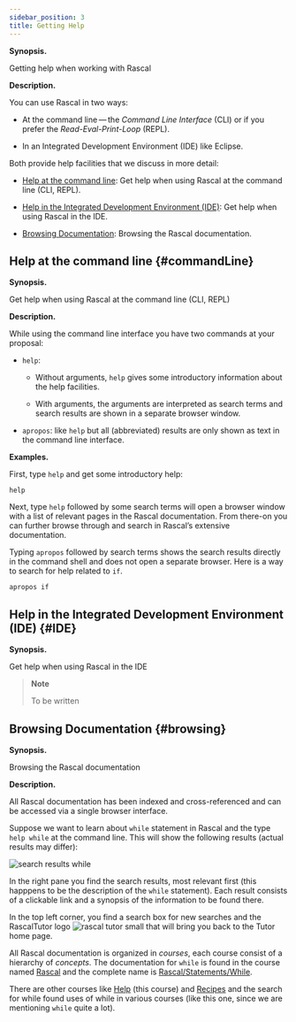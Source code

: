```yaml
---
sidebar_position: 3
title: Getting Help
---
```


**Synopsis.**

Getting help when working with Rascal

**Description.**

You can use Rascal in two ways:

  - At the command line — the *Command Line Interface* (CLI) or if you prefer the *Read-Eval-Print-Loop* (REPL).

  - In an Integrated Development Environment (IDE) like Eclipse.

Both provide help facilities that we discuss in more detail:

  - [Help at the command line](#commandLine): Get help when using Rascal at the command line (CLI, REPL).

  - [Help in the Integrated Development Environment (IDE)](#IDE): Get help when using Rascal in the IDE.

  - [Browsing Documentation](#browsing): Browsing the Rascal documentation.

## Help at the command line {#commandLine}

**Synopsis.**

Get help when using Rascal at the command line (CLI, REPL)

**Description.**

While using the command line interface you have two commands at your proposal:

  - `help`:
    
      - Without arguments, `help` gives some introductory information about the help facilities.
    
      - With arguments, the arguments are interpreted as search terms and search results are shown in a separate browser
        window.

  - `apropos`: like `help` but all (abbreviated) results are only shown as text in the command line interface.

**Examples.**

First, type `help` and get some introductory help:

```rascal-shell
help
```

Next, type `help` followed by some search terms will open a browser window with a list of relevant pages in the Rascal
documentation. From there-on you can further browse through and search in Rascal’s extensive documentation.

Typing `apropos` followed by search terms shows the search results directly in the command shell and does not open a
separate browser. Here is a way to search for help related to `if`.

```rascal-shell
apropos if
```

## Help in the Integrated Development Environment (IDE) {#IDE}

**Synopsis.**

Get help when using Rascal in the IDE

> **Note**
> 
> To be written

## Browsing Documentation {#browsing}

**Synopsis.**

Browsing the Rascal documentation

**Description.**

All Rascal documentation has been indexed and cross-referenced and can be accessed via a single browser interface.

Suppose we want to learn about `while` statement in Rascal and the type `help while` at the command line. This will show
the following results (actual results may differ):

![search results while](/images/search-results-while.png)

In the right pane you find the search results, most relevant first (this happpens to be the description of the `while`
statement). Each result consists of a clickable link and a synopsis of the information to be found there.

In the top left corner, you find a search box for new searches and the RascalTutor logo ![rascal tutor small](/images/rascal-tutor-small.png) that will bring you back to the Tutor home page.

All Rascal documentation is organized in *courses*, each course consist of a hierarchy of *concepts*. The documentation
for `while` is found in the course named [Rascal](/docs/Rascal) and the complete name is
[Rascal/Statements/While](/docs/Rascal#While).

There are other courses like [Help](/docs/GettingHelp) (this course) and [Recipes](/docs/Recipes) and the search for while found uses of
while in various courses (like this one, since we are mentioning `while` quite a lot).

